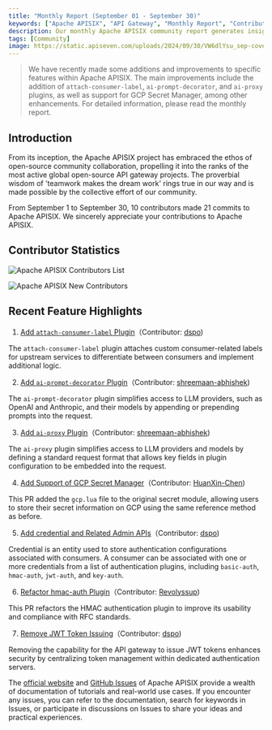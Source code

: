 ```yaml
---
title: "Monthly Report (September 01 - September 30)"
keywords: ["Apache APISIX", "API Gateway", "Monthly Report", "Contributor"]
description: Our monthly Apache APISIX community report generates insights into the project's monthly developments. The reports provide a pathway into the Apache APISIX community, ensuring that you stay well-informed and actively involved.
tags: [Community]
image: https://static.apiseven.com/uploads/2024/09/30/VW6dlYsu_sep-cover-en.png
---
```


> We have recently made some additions and improvements to specific features within Apache APISIX. The main improvements include the addition of `attach-consumer-label`, `ai-prompt-decorator`, and `ai-proxy` plugins, as well as support for GCP Secret Manager, among other enhancements. For detailed information, please read the monthly report.
<!--truncate-->

## Introduction

From its inception, the Apache APISIX project has embraced the ethos of open-source community collaboration, propelling it into the ranks of the most active global open-source API gateway projects. The proverbial wisdom of 'teamwork makes the dream work' rings true in our way and is made possible by the collective effort of our community.

From September 1 to September 30, 10 contributors made 21 commits to Apache APISIX. We sincerely appreciate your contributions to Apache APISIX.

## Contributor Statistics

![Apache APISIX Contributors List](https://static.apiseven.com/uploads/2024/09/30/LeOeANHk_Group%20427319848.png)

![Apache APISIX New Contributors](https://static.apiseven.com/uploads/2024/09/30/BjHKV34C_sep-new-contributors.png)

## Recent Feature Highlights

1. [Add `attach-consumer-label` Plugin](https://github.com/apache/apisix/pull/11604)（Contributor: [dspo](https://github.com/dspo))

The `attach-consumer-label` plugin attaches custom consumer-related labels for upstream services to differentiate between consumers and implement additional logic.

2. [Add `ai-prompt-decorator` Plugin](https://github.com/apache/apisix/pull/11515)（Contributor: [shreemaan-abhishek](https://github.com/shreemaan-abhishek))

The `ai-prompt-decorator` plugin simplifies access to LLM providers, such as OpenAI and Anthropic, and their models by appending or prepending prompts into the request.

3. [Add `ai-proxy` Plugin](https://github.com/apache/apisix/pull/11499)（Contributor: [shreemaan-abhishek](https://github.com/shreemaan-abhishek))

The `ai-proxy` plugin simplifies access to LLM providers and models by defining a standard request format that allows key fields in plugin configuration to be embedded into the request.

4. [Add Support of GCP Secret Manager](https://github.com/apache/apisix/pull/11436)（Contributor: [HuanXin-Chen](https://github.com/HuanXin-Chen))

This PR added the `gcp.lua` file to the original secret module, allowing users to store their secret information on GCP using the same reference method as before.

5. [Add credential and Related Admin APIs](https://github.com/apache/apisix/pull/11601)（Contributor: [dspo](https://github.com/dspo))

Credential is an entity used to store authentication configurations associated with consumers. A consumer can be associated with one or more credentials from a list of authentication plugins, including `basic-auth`, `hmac-auth`, `jwt-auth`, and `key-auth`.

6. [Refactor hmac-auth Plugin](https://github.com/apache/apisix/pull/11581)（Contributor: [Revolyssup](https://github.com/Revolyssup))

This PR refactors the HMAC authentication plugin to improve its usability and compliance with RFC standards.

7. [Remove JWT Token Issuing](https://github.com/apache/apisix/pull/11597)（Contributor: [dspo](https://github.com/dspo))

Removing the capability for the API gateway to issue JWT tokens enhances security by centralizing token management within dedicated authentication servers.

The [official website](https://apisix.apache.org/) and [GitHub Issues](https://github.com/apache/apisix/issues) of Apache APISIX provide a wealth of documentation of tutorials and real-world use cases. If you encounter any issues, you can refer to the documentation, search for keywords in Issues, or participate in discussions on Issues to share your ideas and practical experiences.
